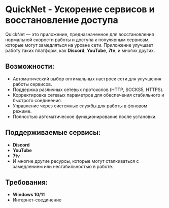# QuickNet - Ускорение сервисов и восстановление доступа

QuickNet — это приложение, предназначенное для восстановления нормальной скорости работы и доступа к популярным сервисам, которые могут замедляться на уровне сети. Приложение улучшает работу таких платформ, как **Discord**, **YouTube**, **7tv**, и многих других.

## Возможности:
- Автоматический выбор оптимальных настроек сети для улучшения работы сервисов.
- Поддержка различных сетевых протоколов (HTTP, SOCKS5, HTTPS).
- Корректировка сетевых параметров для обеспечения стабильного и быстрого соединения.
- Управление через системные службы для работы в фоновом режиме.
- Полностью автоматическое функционирование после установки.

## Поддерживаемые сервисы:
- **Discord**
- **YouTube**
- **7tv**
- И многие другие ресурсы, которые могут сталкиваться с замедлением или нестабильностью в работе.

## Требования:
- **Windows 10/11**
- Интернет-соединение
